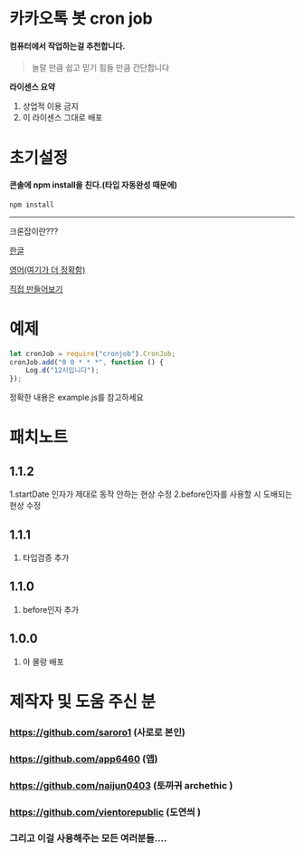 카카오톡 봇 cron job
======================

#### 컴퓨터에서 작업하는걸 추천합니다.

> 놀랄 만큼 쉽고 믿기 힘들 만큼 간단합니다
>
>

__라이센스 요약__

1. 상업적 이용 금지
2. 이 라이센스 그대로 배포

# 초기설정

#### 콘솔에 npm install을 친다.(타입 자동완성 때문에)

```shell
npm install
```

****
크론잡이란???

[한글](https://ko.wikipedia.org/wiki/Cron)

[영어(여기가 더 정확함)](https://en.wikipedia.org/wiki/Cron)

[직접 만들어보기](https://crontab.guru/)

# 예제

```javascript
let cronJob = require("cronjob").CronJob;
cronJob.add("0 0 * * *", function () {
    Log.d("12시입니다");
});
```

정확한 내용은 example.js를 참고하세요

# 패치노트

## 1.1.2

1.startDate 인자가 제대로 동작 안하는 현상 수정
2.before인자를 사용할 시 도배되는 현상 수정

## 1.1.1

1. 타입검증 추가

## 1.1.0

1. before인자 추가

## 1.0.0

1. 아 몰랑 배포

# 제작자 및 도움 주신 분

### https://github.com/saroro1 (사로로 본인)

### https://github.com/app6460 (앱)

### https://github.com/naijun0403 (~~토끼귀~~ archethic )

### https://github.com/vientorepublic (도연씌 )

### 그리고 이걸 사용해주는 모든 여러분들....
